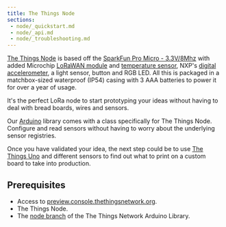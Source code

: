 ```yaml
---
title: The Things Node
sections:
 - node/_quickstart.md
 - node/_api.md
 - node/_troubleshooting.md
---
```


[The Things Node](https://shop.thethingsnetwork.com/index.php/product/the-things-node/) is based off the [SparkFun Pro Micro - 3.3V/8Mhz](https://www.sparkfun.com/products/12587) with added Microchip [LoRaWAN module](http://www.microchip.com/design-centers/wireless-connectivity/embedded-wireless/lora-technology) and [temperature sensor](http://www.microchip.com/wwwproducts/en/en530196), NXP's [digital accelerometer](http://www.nxp.com/products/sensors/accelerometers/3-axis-accelerometers/2g-4g-8g-low-g-12-bit-digital-accelerometer:MMA8452Q), a light sensor, button and RGB LED. All this is packaged in a matchbox-sized waterproof (IP54) casing with 3 AAA batteries to power it for over a year of usage.

It's the perfect LoRa node to start prototyping your ideas without having to deal with bread boards, wires and sensors.

Our [Arduino](../../current/arduino) library comes with a class specifically for The Things Node. Configure and read sensors without having to worry about the underlying sensor registries.

Once you have validated your idea, the next step could be to use [The Things Uno](../../current/uno) and different sensors to find out what to print on a custom board to take into production.

## Prerequisites

* Access to [preview.console.thethingsnetwork.org](https://preview.console.thethingsnetwork.org/).
* The Things Node.
* The [node branch](https://github.com/TheThingsNetwork/arduino-device-lib/tree/node/) of the The Things Network Arduino Library.
